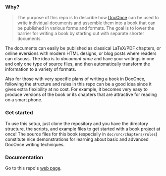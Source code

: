### Why?

> The purpose of this repo is to describe how [DocOnce](https://github.com/hplgit/doconce) can be used to
> write individual documents and assemble them into a book that can be
> published in various forms and formats.  The goal is to lower the
> barrier for writing a book by starting out with separate shorter
> documents.

The documents can easily be published as
classical LaTeX/PDF chapters, or online eversions with modern HTML
designs, or blog posts where readers can discuss.  The idea is to
*document once* and have your writings in one and only one type of
source files, and then automatically transform the information to a
variety of formats.

Also for those with very specific plans of writing a book in DocOnce, following
the structure and rules in this repo can be a good idea since it gives
extra flexibility at no cost. For example, it becomes very easy to
produce versions of the book or its chapters that are attractive
for reading on a smart phone.

### Get started

To use this setup, just clone the repository and you have the
directory structure, the scripts, and example files to get started
with a book project at once! The source files for this book
(especially in `doc/src/chapters/rules`) constitute nice
demonstrations for learning about basic and advanced DocOnce writing
techniques.

### Documentation

Go to this repo's [web page](http://hplgit.github.com/setup4book-doconce/doc/web/index.html).
